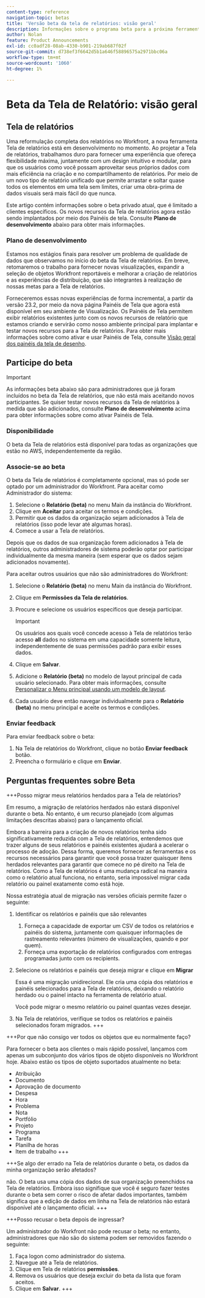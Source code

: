 ```yaml
---
content-type: reference
navigation-topic: betas
title: 'Versão beta da tela de relatórios: visão geral'
description: Informações sobre o programa beta para a próxima ferramenta Tela de relatórios do Adobe Workfront
author: Nolan
feature: Product Announcements
exl-id: cc0adf28-08ab-4330-b901-219ab687f02f
source-git-commit: d738ef3f6642d5b1a646f58896575a2971bbc06a
workflow-type: tm+mt
source-wordcount: '1060'
ht-degree: 1%

---
```



# Beta da Tela de Relatório: visão geral

## Tela de relatórios

Uma reformulação completa dos relatórios no Workfront, a nova ferramenta Tela de relatórios está em desenvolvimento no momento. Ao projetar a Tela de relatórios, trabalhamos duro para fornecer uma experiência que ofereça flexibilidade máxima, juntamente com um design intuitivo e modular, para que os usuários como você possam aproveitar seus próprios dados com mais eficiência na criação e no compartilhamento de relatórios. Por meio de um novo tipo de relatório unificado que permite arrastar e soltar quase todos os elementos em uma tela sem limites, criar uma obra-prima de dados visuais será mais fácil do que nunca.

Este artigo contém informações sobre o beta privado atual, que é limitado a clientes específicos. Os novos recursos da Tela de relatórios agora estão sendo implantados por meio dos Painéis de tela. Consulte **Plano de desenvolvimento** abaixo para obter mais informações.

### Plano de desenvolvimento

Estamos nos estágios finais para resolver um problema de qualidade de dados que observamos no início do beta da Tela de relatórios. Em breve, retomaremos o trabalho para fornecer novas visualizações, expandir a seleção de objetos Workfront reportáveis e melhorar a criação de relatórios e as experiências de distribuição, que são integrantes à realização de nossas metas para a Tela de relatórios.

Forneceremos essas novas experiências de forma incremental, a partir da versão 23.2, por meio da nova página Painéis de Tela que agora está disponível em seu ambiente de Visualização. Os Painéis de Tela permitem exibir relatórios existentes junto com os novos recursos de relatório que estamos criando e servirão como nosso ambiente principal para implantar e testar novos recursos para a Tela de relatórios. Para obter mais informações sobre como ativar e usar Painéis de Tela, consulte [Visão geral dos painéis da tela de desenho](/help/quicksilver/reports-and-dashboards/dashboards/creating-and-managing-dashboards/canvas-dashboards-overview.md).

## Participe do beta

>[!IMPORTANT]
>
>As informações beta abaixo são para administradores que já foram incluídos no beta da Tela de relatórios, que não está mais aceitando novos participantes. Se quiser testar novos recursos da Tela de relatórios à medida que são adicionados, consulte **Plano de desenvolvimento** acima para obter informações sobre como ativar Painéis de Tela.

### Disponibilidade

O beta da Tela de relatórios está disponível para todas as organizações que estão no AWS, independentemente da região.

### Associe-se ao beta

O beta da Tela de relatórios é completamente opcional, mas só pode ser optado por um administrador do Workfront. Para aceitar como Administrador do sistema:

1. Selecione o **Relatório (beta)** no menu Main da instância do Workfront.
1. Clique em **Aceitar** para aceitar os termos e condições.
1. Permitir que os dados da organização sejam adicionados à Tela de relatórios (isso pode levar até algumas horas).
1. Comece a usar a Tela de relatórios.

Depois que os dados de sua organização forem adicionados à Tela de relatórios, outros administradores de sistema poderão optar por participar individualmente da mesma maneira (sem esperar que os dados sejam adicionados novamente).

Para aceitar outros usuários que não são administradores do Workfront:

1. Selecione o **Relatório (beta)** no menu Main da instância do Workfront.
1. Clique em **Permissões da Tela de relatórios**.
1. Procure e selecione os usuários específicos que deseja participar.

   >[!IMPORTANT]
   >
   >Os usuários aos quais você concede acesso à Tela de relatórios terão acesso **all** dados no sistema em uma capacidade somente leitura, independentemente de suas permissões padrão para exibir esses dados.

1. Clique em **Salvar**.
1. Adicione o **Relatório (beta)** no modelo de layout principal de cada usuário selecionado. Para obter mais informações, consulte [Personalizar o Menu principal usando um modelo de layout](/help/quicksilver/administration-and-setup/customize-workfront/use-layout-templates/customize-main-menu.md).
1. Cada usuário deve então navegar individualmente para o **Relatório (beta)** no menu principal e aceite os termos e condições.

### Enviar feedback

Para enviar feedback sobre o beta:

1. Na Tela de relatórios do Workfront, clique no botão **Enviar feedback** botão.
1. Preencha o formulário e clique em **Enviar**.

## Perguntas frequentes sobre Beta

+++Posso migrar meus relatórios herdados para a Tela de relatórios?

Em resumo, a migração de relatórios herdados não estará disponível durante o beta. No entanto, é um recurso planejado (com algumas limitações descritas abaixo) para o lançamento oficial.

Embora a barreira para a criação de novos relatórios tenha sido significativamente reduzida com a Tela de relatórios, entendemos que trazer alguns de seus relatórios e painéis existentes ajudará a acelerar o processo de adoção. Dessa forma, queremos fornecer as ferramentas e os recursos necessários para garantir que você possa trazer quaisquer itens herdados relevantes para garantir que comece no pé direito na Tela de relatórios. Como a Tela de relatórios é uma mudança radical na maneira como o relatório atual funciona, no entanto, seria impossível migrar cada relatório ou painel exatamente como está hoje.

Nossa estratégia atual de migração nas versões oficiais permite fazer o seguinte:

1. Identificar os relatórios e painéis que são relevantes

   1. Forneça a capacidade de exportar um CSV de todos os relatórios e painéis do sistema, juntamente com quaisquer informações de rastreamento relevantes (número de visualizações, quando e por quem).
   1. Forneça uma exportação de relatórios configurados com entregas programadas junto com os recipients.

1. Selecione os relatórios e painéis que deseja migrar e clique em **Migrar**

   Essa é uma migração unidirecional. Ele cria uma cópia dos relatórios e painéis selecionados para a Tela de relatórios, deixando o relatório herdado ou o painel intacto na ferramenta de relatório atual.

   Você pode migrar o mesmo relatório ou painel quantas vezes desejar.

1. Na Tela de relatórios, verifique se todos os relatórios e painéis selecionados foram migrados.
+++

+++Por que não consigo ver todos os objetos que eu normalmente faço?

Para fornecer o beta aos clientes o mais rápido possível, lançamos com apenas um subconjunto dos vários tipos de objeto disponíveis no Workfront hoje. Abaixo estão os tipos de objeto suportados atualmente no beta:

* Atribuição
* Documento
* Aprovação de documento
* Despesa
* Hora
* Problema
* Nota
* Portfólio
* Projeto
* Programa
* Tarefa
* Planilha de horas
* Item de trabalho
+++

+++Se algo der errado na Tela de relatórios durante o beta, os dados da minha organização serão afetados?

não. O beta usa uma cópia dos dados de sua organização preenchidos na Tela de relatórios. Embora isso signifique que você é seguro fazer testes durante o beta sem correr o risco de afetar dados importantes, também significa que a edição de dados em linha na Tela de relatórios não estará disponível até o lançamento oficial.
+++

+++Posso recusar o beta depois de ingressar?

Um administrador do Workfront não pode recusar o beta; no entanto, administradores que não são do sistema podem ser removidos fazendo o seguinte:

1. Faça logon como administrador do sistema.
1. Navegue até a Tela de relatórios.
1. Clique em Tela de relatórios **permissões**.
1. Remova os usuários que deseja excluir do beta da lista que foram aceitos.
1. Clique em **Salvar**.
+++
